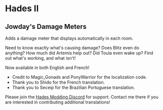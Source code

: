 # Hades II

## Jowday's Damage Meters

Adds a damage meter that displays automatically in each room.

Need to know exactly what's causing damage? Does Blitz even do anything? How much did Artemis help out? Did Toula even wake up? Find out what's working, and what isn't!

Now available in both English and French! 

- Credit to Magic_Gonads and PonyWarrior for the localization code.
- Thank you to Shido for the French translation.
- Thank you to Seceip for the Brazilian Portuguese translation.

Please join the [Hades Modding Discord](https://discord.gg/KuMbyrN) for support. Contact me there if you are interested in contributing additional translations!
